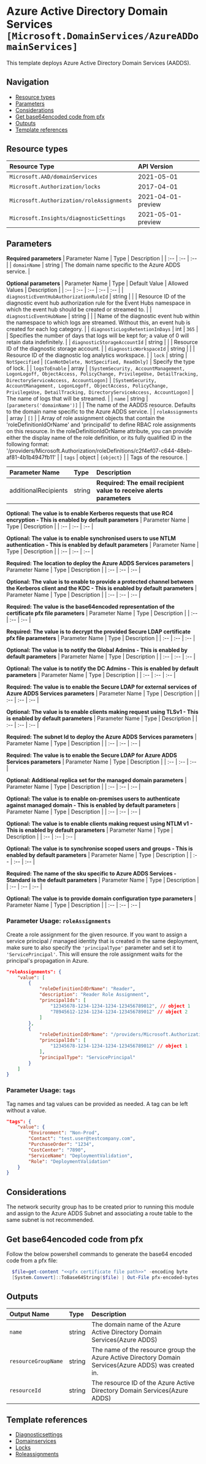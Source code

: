 # Azure Active Directory Domain Services `[Microsoft.DomainServices/AzureADDomainServices]`

This template deploys Azure Active Directory Domain Services (AADDS).

## Navigation

- [Resource types](#Resource-types)
- [Parameters](#Parameters)
- [Considerations](#Considerations)
- [Get base64encoded code from pfx](#Get-base64encoded-code-from-pfx)
- [Outputs](#Outputs)
- [Template references](#Template-references)

## Resource types

| Resource Type | API Version |
| :-- | :-- |
| `Microsoft.AAD/domainServices` | 2021-05-01 |
| `Microsoft.Authorization/locks` | 2017-04-01 |
| `Microsoft.Authorization/roleAssignments` | 2021-04-01-preview |
| `Microsoft.Insights/diagnosticSettings` | 2021-05-01-preview |

## Parameters

**Required parameters**
| Parameter Name | Type | Description |
| :-- | :-- | :-- |
| `domainName` | string | The domain name specific to the Azure ADDS service. |

**Optional parameters**
| Parameter Name | Type | Default Value | Allowed Values | Description |
| :-- | :-- | :-- | :-- | :-- |
| `diagnosticEventHubAuthorizationRuleId` | string |  |  | Resource ID of the diagnostic event hub authorization rule for the Event Hubs namespace in which the event hub should be created or streamed to. |
| `diagnosticEventHubName` | string |  |  | Name of the diagnostic event hub within the namespace to which logs are streamed. Without this, an event hub is created for each log category. |
| `diagnosticLogsRetentionInDays` | int | `365` |  | Specifies the number of days that logs will be kept for; a value of 0 will retain data indefinitely. |
| `diagnosticStorageAccountId` | string |  |  | Resource ID of the diagnostic storage account. |
| `diagnosticWorkspaceId` | string |  |  | Resource ID of the diagnostic log analytics workspace. |
| `lock` | string | `NotSpecified` | `[CanNotDelete, NotSpecified, ReadOnly]` | Specify the type of lock. |
| `logsToEnable` | array | `[SystemSecurity, AccountManagement, LogonLogoff, ObjectAccess, PolicyChange, PrivilegeUse, DetailTracking, DirectoryServiceAccess, AccountLogon]` | `[SystemSecurity, AccountManagement, LogonLogoff, ObjectAccess, PolicyChange, PrivilegeUse, DetailTracking, DirectoryServiceAccess, AccountLogon]` | The name of logs that will be streamed. |
| `name` | string | `[parameters('domainName')]` |  | The name of the AADDS resource. Defaults to the domain name specific to the Azure ADDS service. |
| `roleAssignments` | array | `[]` |  | Array of role assignment objects that contain the 'roleDefinitionIdOrName' and 'principalId' to define RBAC role assignments on this resource. In the roleDefinitionIdOrName attribute, you can provide either the display name of the role definition, or its fully qualified ID in the following format: '/providers/Microsoft.Authorization/roleDefinitions/c2f4ef07-c644-48eb-af81-4b1b4947fb11' |
| `tags` | object | `{object}` |  | Tags of the resource. |


| Parameter Name | Type | Description |
| :-- | :-- | :-- |
| additionalRecipients | string | **Required: The email recipient value to receive alerts parameters** |

**Optional: The value is to enable Kerberos requests that use RC4 encryption - This is enabled by default parameters**
| Parameter Name | Type | Description |
| :-- | :-- | :-- |

**Optional: The value is to enable synchronised users to use NTLM authentication - This is enabled by default parameters**
| Parameter Name | Type | Description |
| :-- | :-- | :-- |

**Required: The location to deploy the Azure ADDS Services parameters**
| Parameter Name | Type | Description |
| :-- | :-- | :-- |

**Optional: The value is to enable to provide a protected channel between the Kerberos client and the KDC - This is enabled by default parameters**
| Parameter Name | Type | Description |
| :-- | :-- | :-- |

**Required: The value is the base64encoded representation of the certificate pfx file parameters**
| Parameter Name | Type | Description |
| :-- | :-- | :-- |

**Required: The value is to decrypt the provided Secure LDAP certificate pfx file parameters**
| Parameter Name | Type | Description |
| :-- | :-- | :-- |

**Optional: The value is to notify the Global Admins - This is enabled by default parameters**
| Parameter Name | Type | Description |
| :-- | :-- | :-- |

**Optional: The value is to notify the DC Admins - This is enabled by default  parameters**
| Parameter Name | Type | Description |
| :-- | :-- | :-- |

**Required: The value is to enable the Secure LDAP for external services of Azure ADDS Services parameters**
| Parameter Name | Type | Description |
| :-- | :-- | :-- |

**Optional: The value is to enable clients making request using TLSv1 - This is enabled by default parameters**
| Parameter Name | Type | Description |
| :-- | :-- | :-- |

**Required: The subnet Id to deploy the Azure ADDS Services parameters**
| Parameter Name | Type | Description |
| :-- | :-- | :-- |

**Required: The value is to enable the Secure LDAP for Azure ADDS Services parameters**
| Parameter Name | Type | Description |
| :-- | :-- | :-- |

**Optional: Additional replica set for the managed domain parameters**
| Parameter Name | Type | Description |
| :-- | :-- | :-- |

**Optional: The value is to enable on-premises users to authenticate against managed domain - This is enabled by default parameters**
| Parameter Name | Type | Description |
| :-- | :-- | :-- |

**Optional: The value is to enable clients making request using NTLM v1 - This is enabled by default parameters**
| Parameter Name | Type | Description |
| :-- | :-- | :-- |

**Optional: The value is to synchronise scoped users and groups - This is enabled by default parameters**
| Parameter Name | Type | Description |
| :-- | :-- | :-- |

**Required: The name of the sku specific to Azure ADDS Services - Standard is the default parameters**
| Parameter Name | Type | Description |
| :-- | :-- | :-- |

**Optional: The value is to provide domain configuration type parameters**
| Parameter Name | Type | Description |
| :-- | :-- | :-- |


### Parameter Usage: `roleAssignments`

Create a role assignment for the given resource. If you want to assign a service principal / managed identity that is created in the same deployment, make sure to also specify the `'principalType'` parameter and set it to `'ServicePrincipal'`. This will ensure the role assignment waits for the principal's propagation in Azure.

```json
"roleAssignments": {
    "value": [
        {
            "roleDefinitionIdOrName": "Reader",
            "description": "Reader Role Assignment",
            "principalIds": [
                "12345678-1234-1234-1234-123456789012", // object 1
                "78945612-1234-1234-1234-123456789012" // object 2
            ]
        },
        {
            "roleDefinitionIdOrName": "/providers/Microsoft.Authorization/roleDefinitions/c2f4ef07-c644-48eb-af81-4b1b4947fb11",
            "principalIds": [
                "12345678-1234-1234-1234-123456789012" // object 1
            ],
            "principalType": "ServicePrincipal"
        }
    ]
}
```

### Parameter Usage: `tags`

Tag names and tag values can be provided as needed. A tag can be left without a value.

```json
"tags": {
    "value": {
        "Environment": "Non-Prod",
        "Contact": "test.user@testcompany.com",
        "PurchaseOrder": "1234",
        "CostCenter": "7890",
        "ServiceName": "DeploymentValidation",
        "Role": "DeploymentValidation"
    }
}
```

## Considerations

The network security group has to be created prior to running this module and assign to the Azure ADDS Subnet and associating a route table to the same subnet is not recommended.

## Get base64encoded code from pfx
Follow the below powershell commands to generate the base64 encoded code from a pfx file:
```powershell
  $file=get-content "<<pfx certificate file path>>" -encoding byte
  [System.Convert]::ToBase64String($file) | Out-File pfx-encoded-bytes.txt
```

## Outputs

| Output Name | Type | Description |
| :-- | :-- | :-- |
| `name` | string | The domain name of the Azure Active Directory Domain Services(Azure ADDS) |
| `resourceGroupName` | string | The name of the resource group the Azure Active Directory Domain Services(Azure ADDS) was created in. |
| `resourceId` | string | The resource ID of the Azure Active Directory Domain Services(Azure ADDS) |

## Template references

- [Diagnosticsettings](https://docs.microsoft.com/en-us/azure/templates/Microsoft.Insights/2021-05-01-preview/diagnosticSettings)
- [Domainservices](https://docs.microsoft.com/en-us/azure/templates/Microsoft.AAD/2021-05-01/domainServices)
- [Locks](https://docs.microsoft.com/en-us/azure/templates/Microsoft.Authorization/2017-04-01/locks)
- [Roleassignments](https://docs.microsoft.com/en-us/azure/templates/Microsoft.Authorization/roleAssignments)
